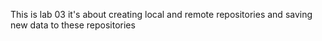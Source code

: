 This is lab 03
it's about creating local and remote repositories and saving new data to these repositories
